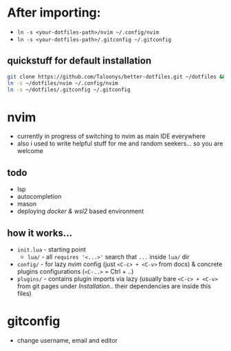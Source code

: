 # After importing:
* `ln -s <your-dotfiles-path>/nvim ~/.config/nvim`
* `ln -s <your-dotfiles-path>/.gitconfig ~/.gitconfig`
## quickstuff for default installation
```sh
git clone https://github.com/Taloonys/better-dotfiles.git ~/dotfiles && cd ~/dotfiles
ln -s ~/dotfiles/nvim ~/.config/nvim
ln -s ~/dotfiles/.gitconfig ~/.gitconfig
```

# nvim
* currently in progress of switching to nvim as main IDE everywhere
* also i used to write helpful stuff for me and random seekers... so you are welcome

## todo
* lsp
* autocompletion
* mason
* deploying *docker & wsl2* based environment

## how it works...
* `init.lua` - starting point
  * `lua/` - all `requires '<...>'` search that `...` inside `lua/` dir
* `config/` - for lazy nvim config (just `<C-c> + <C-v>` from docs) & concrete plugins configurations (`<C-..>` = Ctrl + ..)
* `plugins/` - contains plugin imports via lazy (usually bare `<C-c> + <C-v>` from git pages under *Installation*.. their dependencies are inside this files)

# gitconfig
* change username, email and editor
